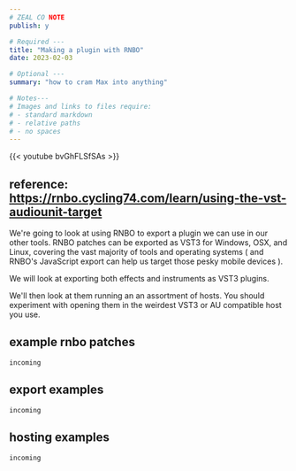 ```yaml
---
# ZEAL CO NOTE
publish: y

# Required ---
title: "Making a plugin with RNBO"
date: 2023-02-03

# Optional ---
summary: "how to cram Max into anything"

# Notes---
# Images and links to files require:
# - standard markdown
# - relative paths  
# - no spaces
---
```


{{< youtube bvGhFLSfSAs >}}
## reference: https://rnbo.cycling74.com/learn/using-the-vst-audiounit-target

We're going to look at using RNBO to export a plugin we can use in our other tools.  RNBO patches can be exported as VST3 for Windows, OSX, and Linux, covering the vast majority of tools and operating systems ( and RNBO's JavaScript export can help us target those pesky mobile devices ). 

We will look at exporting both effects and instruments as VST3 plugins.

We'll then look at them running an an assortment of hosts.  You should experiment with opening them in the weirdest VST3 or AU compatible host you use.

## example rnbo patches
```
incoming
```
## export examples
```
incoming
```
## hosting examples
```
incoming
```

